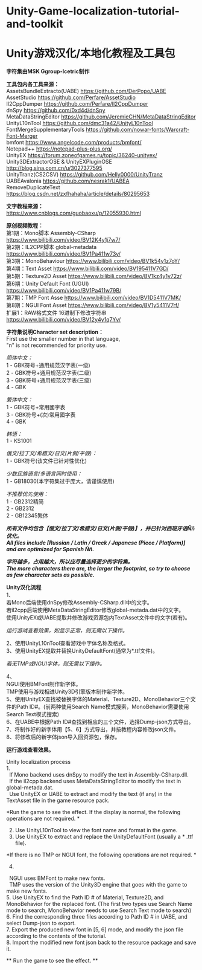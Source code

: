 # Unity-Game-localization-tutorial-and-toolkit    
# Unity游戏汉化/本地化教程及工具包  
  
**字符集由MSK Ggroup-Icetric制作** 
  
**工具包内各工具来源：**  
AssetsBundleExtracto(UABE) https://github.com/DerPopo/UABE   
AssetStudio https://github.com/Perfare/AssetStudio   
Il2CppDumper https://github.com/Perfare/Il2CppDumper   
dnSpy https://github.com/0xd4d/dnSpy   
MetaDataStringEditor https://github.com/JeremieCHN/MetaDataStringEditor   
UnityL10nTool https://github.com/dmc31a42/UnityL10nTool   
FontMergeSupplementaryTools https://github.com/nowar-fonts/Warcraft-Font-Merger   
bmfont https://www.angelcode.com/products/bmfont/   
Notepad++ https://notepad-plus-plus.org/   
UnityEX https://forum.zoneofgames.ru/topic/36240-unityex/  
Unity3DExtractorOSE & UnityEXPluginOSE  http://blog.sina.com.cn/u/3027377595  
UnityTranz(CS2CSV) https://github.com/Helly0000/UnityTranz  
UABEAvalonia https://github.com/nesrak1/UABEA  
RemoveDuplicateText https://blog.csdn.net/zxfhahaha/article/details/80295653  
  
**文字教程来源：**  
https://www.cnblogs.com/guobaoxu/p/12055930.html  

**原创视频教程：**  
第1期：Mono脚本 Assembly-CSharp https://www.bilibili.com/video/BV12K4y1j7w7/  
第2期：IL2CPP脚本 global-metadata https://www.bilibili.com/video/BV1Pa411w73y/  
第3期：MonoBehaviour https://www.bilibili.com/video/BV1k54y1z7oY/  
第4期：Text Asset https://www.bilibili.com/video/BV195411V7GD/  
第5期：Texture2D Asset https://www.bilibili.com/video/BV1kz4y1y72z/  
第6期：Unity Default Font (UGUI) https://www.bilibili.com/video/BV1Pa411w79B/  
第7期：TMP Font Asse https://www.bilibili.com/video/BV1D5411V7MK/  
第8期：NGUI Font Asset https://www.bilibili.com/video/BV1y5411V7rf/  
扩展1：RAW格式文件 16进制下修改字符串 https://www.bilibili.com/video/BV12y4y1q7Yv/  
  
**字符集说明Character set description：**  
First use the smaller number in that language,  
"n" is not recommended for priority use.  
  
*简体中文：*  
1 - GBK符号+通用规范汉字表(一级)  
2 - GBK符号+通用规范汉字表(二级)  
3 - GBK符号+通用规范汉字表(三级)  
4 - GBK  

*繁体中文：*  
1 - GBK符号+常用國字表  
3 - GBK符号+(次)常用國字表  
4 - GBK  
  
*韩语：*  
1 - KS1001  
  
*俄文/拉丁文/希腊文/日文(片假/平假)：*  
1 - GBK符号(该文件已针对性优化)  
  
*少数民族语言/多语言同时使用：*  
1 - GB18030(本字符集过于庞大，请谨慎使用)  
  
*不推荐优先使用：*  
1 - GB2312精简  
2 - GB2312  
2 - GB12345繁体  
  
***所有文件均包含【俄文/拉丁文/希腊文/日文(片假/平假)】，并已针对西班牙语Ññ优化。***  
***All files include [Russian / Latin / Greek / Japanese (Piece / Platform)] and are optimized for Spanish Ññ.***  
  
***字符越多，占用越大，所以应尽量选择更少的字符集。***  
***The more characters there are, the larger the footprint, so try to choose as few character sets as possible.***  

**Unity汉化流程**  
1、  
  若Mono后端使用dnSpy修改Assembly-CSharp.dll中的文字。  
  若il2cpp后端使用MetaDataStringEditor修改global-metada.dat中的文字。  
  使用UnityEX或UABE提取并修改游戏资源包内TextAsset文件中的文字(若有)。  
  
*运行游戏查看效果，如显示正常，则无需以下操作。*  
  
2、使用UnityL10nTool查看游戏中字体名称及格式。  
3、使用UnityEX提取并替换UnityDefaultFont(通常为*.ttf文件)。  
  
*若无TMP或NGUI字体，则无需以下操作。*  
  
4、  
  NGUI使用BMFont制作新字体。  
  TMP使用与游戏相进Unity3D引擎版本制作新字体。  
5、使用UnityEX查找被替换字体的Material、Texture2D、MonoBehavior三个文件的Path ID#。(前两种使用Search Name模式搜索，MonoBehavior需要使用Search Text模式搜索)  
6、在UABE中根据Path ID#查找到相应的三个文件，选择Dump-json方式导出。  
7、将制作好的新字体用【5、6】方式导出，并按教程内容修改json文件。  
8、将修改后的新字体json导入回资源包，保存。  
  
**运行游戏查看效果。**  
  
Unity localization process  
1.  
  If Mono backend uses dnSpy to modify the text in Assembly-CSharp.dll.  
  If the il2cpp backend uses MetaDataStringEditor to modify the text in global-metada.dat.  
  Use UnityEX or UABE to extract and modify the text (if any) in the TextAsset file in the game resource pack.  
  
*Run the game to see the effect. If the display is normal, the following operations are not required. *  
  
2. Use UnityL10nTool to view the font name and format in the game.  
3. Use UnityEX to extract and replace the UnityDefaultFont (usually a * .ttf file).  
  
*If there is no TMP or NGUI font, the following operations are not required. *  
  
4.  
  NGUI uses BMFont to make new fonts.  
  TMP uses the version of the Unity3D engine that goes with the game to make new fonts.  
5. Use UnityEX to find the Path ID # of Material, Texture2D, and MonoBehavior for the replaced font. (The first two types use Search Name mode to search, MonoBehavior needs to use Search Text mode to search)  
6. Find the corresponding three files according to Path ID # in UABE, and select Dump-json to export.  
7. Export the produced new font in [5, 6] mode, and modify the json file according to the contents of the tutorial.  
8. Import the modified new font json back to the resource package and save it.  
  
** Run the game to see the effect. **  
  
